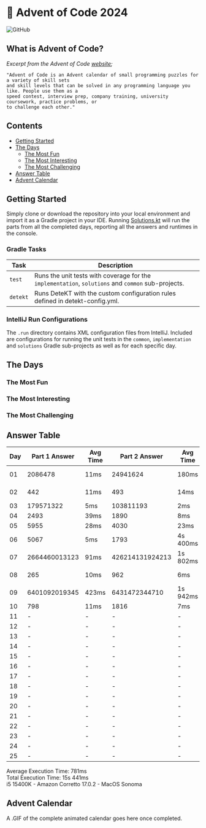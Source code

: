 # :christmas_tree: Advent of Code 2024

![GitHub](https://img.shields.io/badge/stars-20%2F50-yellow)

## What is Advent of Code?

_Excerpt from the Advent of Code [website](https://adventofcode.com/2020/about);_

    "Advent of Code is an Advent calendar of small programming puzzles for a variety of skill sets
    and skill levels that can be solved in any programming language you like. People use them as a
    speed contest, interview prep, company training, university coursework, practice problems, or
    to challenge each other."

## Contents
* [Getting Started](#getting-started)
* [The Days](#the-days)
    * [The Most Fun](#the-most-fun)
    * [The Most Interesting](#the-most-interesting)
    * [The Most Challenging](#the-most-challenging)
* [Answer Table](#answer-table)
* [Advent Calendar](#advent-calendar)

## Getting Started
Simply clone or download the repository into your local environment and import it as a Gradle project in your IDE.
Running [Solutions.kt](https://git.io/JII6v) will run the parts from all the completed days, reporting all the
answers and runtimes in the console.

### Gradle Tasks
| Task      | Description                                                                                        |
|-----------|----------------------------------------------------------------------------------------------------|
| `test`    | Runs the unit tests with coverage for the `implementation`, `solutions` and `common` sub-projects. |
| `detekt`  | Runs DeteKT with the custom configuration rules defined in detekt-config.yml.                      |

### IntelliJ Run Configurations
The `.run` directory contains XML configuration files from IntelliJ. Included are configurations for running the unit
tests in the `common`, `implementation` and `solutions` Gradle sub-projects as well as for each specific day.

## The Days

### The Most Fun
### The Most Interesting
### The Most Challenging

## Answer Table

| Day | Part 1 Answer | Avg Time | Part 2 Answer   | Avg Time | Documentation                          |
|-----|---------------|----------|-----------------|----------|----------------------------------------|
| 01  | 2086478       | 11ms     | 24941624        | 180ms    | [Historian Hysteria](docs/DAY01.MD)    |
| 02  | 442           | 11ms     | 493             | 14ms     | [Red-Nosed Reports](docs/DAY02.MD)     |
| 03  | 179571322     | 5ms      | 103811193       | 2ms      | [Mull It Over](docs/DAY03.MD)          |
| 04  | 2493          | 39ms     | 1890            | 8ms      | [Ceres Search](docs/DAY04.MD)          |
| 05  | 5955          | 28ms     | 4030            | 23ms     | [Print Queue](docs/DAY05.MD)           |
| 06  | 5067          | 5ms      | 1793            | 4s 400ms | [Guard Gallivant](docs/DAY06.MD)       |
| 07  | 2664460013123 | 91ms     | 426214131924213 | 1s 802ms | [Bridge Repair](docs/DAY07.MD)         |
| 08  | 265           | 10ms     | 962             | 6ms      | [Resonant Collinearity](docs/DAY08.MD) |
| 09  | 6401092019345 | 423ms    | 6431472344710   | 1s 942ms | [Disk Fragmenter](docs/DAY09.MD)       |
| 10  | 798           | 11ms     | 1816            | 7ms      | [Hoof It](docs/DAY10.MD)               |
| 11  | -             | -        | -               | -        | [](docs/DAY11.MD)                      |
| 12  | -             | -        | -               | -        | [](docs/DAY12.MD)                      |
| 13  | -             | -        | -               | -        | [](docs/DAY13.MD)                      |
| 14  | -             | -        | -               | -        | [](docs/DAY14.MD)                      |
| 15  | -             | -        | -               | -        | [](docs/DAY15.MD)                      |
| 16  | -             | -        | -               | -        | [](docs/DAY16.MD)                      |
| 17  | -             | -        | -               | -        | [](docs/DAY17.MD)                      |
| 18  | -             | -        | -               | -        | [](docs/DAY18.MD)                      |
| 19  | -             | -        | -               | -        | [](docs/DAY19.MD)                      |
| 20  | -             | -        | -               | -        | [](docs/DAY20.MD)                      |
| 21  | -             | -        | -               | -        | [](docs/DAY21.MD)                      |
| 22  | -             | -        | -               | -        | [](docs/DAY22.MD)                      |
| 23  | -             | -        | -               | -        | [](docs/DAY23.MD)                      |
| 24  | -             | -        | -               | -        | [](docs/DAY24.MD)                      |
| 25  | -             | -        | -               | -        | [](docs/DAY25.MD)                      |

Average Execution Time: 781ms \
Total Execution Time: 15s 441ms \
i5 15400K - Amazon Corretto 17.0.2 - MacOS Sonoma

## Advent Calendar
A .GIF of the complete animated calendar goes here once completed.